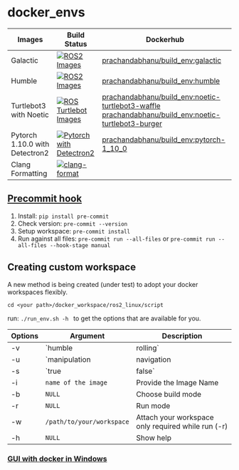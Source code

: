 # docker_envs

|       Images                  |     Build Status    |     Dockerhub    |
|-------------------------------|---------------------|------------------|
|       Galactic                |[![ROS2 Images](https://github.com/prachandabhanu/docker_envs/actions/workflows/ros2.yml/badge.svg)](https://github.com/prachandabhanu/docker_envs/actions/workflows/ros2.yml)| [prachandabhanu/build_env:galactic](https://hub.docker.com/layers/prachandabhanu/build_env/galactic/images/sha256-de9ea230f7c2d7978eca18db2a86b718121f8ef1bd914996716394fe5a76da6c?context=repo) |
|      Humble                 |[![ROS2 Images](https://github.com/prachandabhanu/docker_envs/actions/workflows/ros2.yml/badge.svg)](https://github.com/prachandabhanu/docker_envs/actions/workflows/ros2.yml)| [prachandabhanu/build_env:humble](https://hub.docker.com/layers/prachandabhanu/build_env/humble/images/sha256-7b7eaecc9aba8c03698fdffe138103033e8061edc039822f17abb5b4ea734827?context=repo) |
| Turtlebot3 with Noetic        |[![ROS Turtlebot Images](https://github.com/prachandabhanu/docker_envs/actions/workflows/ros-turtlebot3.yml/badge.svg)](https://github.com/prachandabhanu/docker_envs/actions/workflows/ros-turtlebot3.yml)| [prachandabhanu/build_env:noetic-turtlebot3-waffle](https://hub.docker.com/layers/prachandabhanu/build_env/noetic-turtlebot3-waffle/images/sha256-59aa966ee507cdedfecefa8071f9b7dabbf5c37b153683ac04cf1aea497d7b38?context=repo) [prachandabhanu/build_env:noetic-turtlebot3-burger](https://hub.docker.com/layers/prachandabhanu/build_env/noetic-turtlebot3-burger/images/sha256-1cdee6e3c50ae3b91cb8094168f9aef1d7cc1f8fa0c50998f08e5c75281b8e65?context=repo) |
|Pytorch 1.10.0 with Detectron2 |[![Pytorch with Detectron2](https://github.com/prachandabhanu/docker_envs/actions/workflows/pytorch-1-10.yml/badge.svg)](https://github.com/prachandabhanu/docker_envs/actions/workflows/pytorch-1-10.yml)| [prachandabhanu/build_env:pytorch-1_10_0](https://hub.docker.com/layers/prachandabhanu/build_env/pytorch-1_10_0/images/sha256-d28064941741b92076b2654e31b721425f4daeb91c5e393c4cf4df296e8fbb0d?context=repo) |
| Clang Formatting               |[![clang-format](https://github.com/prachandabhanu/docker_envs/actions/workflows/docker-image.yml/badge.svg)](https://github.com/prachandabhanu/docker_envs/actions/workflows/docker-image.yml)|

## [Precommit hook](https://pre-commit.com/)
1. Install: `pip install pre-commit`
2. Check version: `pre-commit --version`
3. Setup workspace: `pre-commit install`
4. Run against all files: `pre-commit run --all-files` or `pre-commit run --all-files --hook-stage manual`

## Creating custom workspace
A new method is being created (under test) to adopt your docker workspaces flexibly.

`cd <your path>/docker_workspace/ros2_linux/script`

run: `./run_env.sh -h ` to get the options that are available for you.

| Options | Argument  | Description |
|---------|-----------|-------------|
|  -v     | `humble|rolling` | Select ROS version. Currently `humble` and `rolling` is available. ToDo: `noetic` |
|  -u     | `manipulation|navigation|both`|Select usage of the image such as for manipulation or navigation or both. ToDo: only base |
|  -s     | `true|false` | Enable simulation. Default it is disabled |
|  -i     | `name of the image` | Provide the Image Name |
|  -b     | `NULL` | Choose build mode | 
|  -r     | `NULL` | Run mode |
|  -w     | `/path/to/your/workspace` | Attach your workspace only required while run (-r) |
|  -h     | `NULL` | Show help |

### [GUI with docker in Windows](https://github.com/prachandabhanu/docker_gui_windows11.git)
